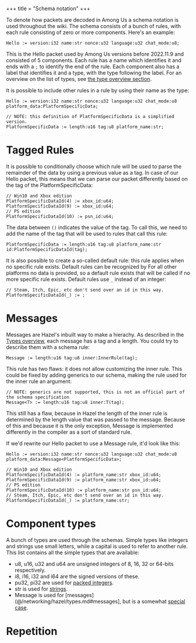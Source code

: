 +++
title = "Schema notation"
+++

To denote how packets are decoded in Among Us a schema notation is used throughout the wiki. The schema consists of a bunch of rules, with each rule consisting of zero or more components. Here's an example:

```
Hello := version:i32 name:str nonce:u32 language:u32 chat_mode:u8;
```

This is the Hello packet used by Among Us versions before 2022.11.9 and consisted of 5 components. Each rule has a name which identifies it and ends with a `;` to identify the end of the rule. Each component also has a label that identifies it and a type, with the type following the label. For an overview on the list of types, see [the type overview section](#component-types).

It is possible to include other rules in a rule by using their name as the type:

```
Hello := version:i32 name:str nonce:u32 language:u32 chat_mode:u8 platform_data:PlatformSpecificData;

// NOTE: this definition of PlatformSpecificData is a simplified version.
PlatformSpecificData := length:u16 tag:u8 platform_name:str;
```

# Tagged Rules

It is possible to conditionally choose which rule will be used to parse the remainder of the data by using a previous value as a tag. In case of our Hello packet, this means that we can parse our packet differently based on the tag of the PlatformSpecificData:

```
// Win10 and Xbox edition
PlatformSpecificDataId(4) := xbox_id:u64;
PlatformSpecificDataId(9) := xbox_id:u64;
// PS edition
PlatformSpecificDataId(10) := psn_id:u64;
```

The data between `()` indicates the value of the tag. To call this, we need to add the name of the tag that will be used to rules that call this rule:

```
PlatformSpecificData := length:u16 tag:u8 platform_name:str id:PlatformSpecificDataId(tag);
```

It is also possible to create a so-called default rule: this rule applies when no specific rule exists. Default rules can be recognized by
For all other platforms no data is provided, so a default rule exists that will be called if no more specific rule exists. Default rules use `_` instead of an integer:

```
// Steam, Itch, Epic, etc don't send over an id in this way.
PlatformSpecificDataId(_) := ;
```

# Messages

Messages are Hazel's inbuilt way to make a hierachy. As described in the [Types overview](@/networking/hazel/types.md#messages), each message has a tag and a length. You could try to describe them with a schema rule:

```
Message := length:u16 tag:u8 inner:InnerRule(tag);
```

This rule has two flaws: it does not allow customizing the inner rule. This could be fixed by adding generics to our schema, making the rule used for the inner rule an argument:

```
// NOTE: generics are not supported, this is not an official part of the schema specification
Message<T> := length:u16 tag:u8 inner:T(tag);
```

This still has a flaw, because in Hazel the length of the inner rule is determined by the length value that was passed to the message. Because of this and because it is the only exception, Message is implemented differently in the compiler as a sort of standard rule.

If we'd rewrite our Hello packet to use a Message rule, it'd look like this:

```
Hello := version:i32 name:str nonce:u32 language:u32 chat_mode:u8 platform_data:Message<PlatformSpecificData>;

// Win10 and Xbox edition
PlatformSpecificDataId(4) := platform_name:str xbox_id:u64;
PlatformSpecificDataId(9) := platform_name:str xbox_id:u64;
// PS edition
PlatformSpecificDataId(10) := platform_name:str psn_id:u64;
// Steam, Itch, Epic, etc don't send over an id in this way.
PlatformSpecificDataId(_) := platform_name:str;
```

# Component types

A bunch of types are used through the schemas. Simple types like integers and strings use small letters, while a capital is used to refer to another rule. This list contains all the simple types that are available:

- u8, u16, u32 and u64 are unsigned integers of 8, 16, 32 or 64-bits respectively.
- i8, i16, i32 and i64 are the signed versions of these.
- pu32, pi32 are used for [packed integers](@/networking/hazel/types.md#packed-integers).
- str is used for [strings](@/networking/hazel/types.md#strings-and-byte-arrays).
- Message is used for [messages](@/networking/hazel/types.md#messages], but is a somewhat [special case](#messages).

# Repetition

<!-- TODO -->
